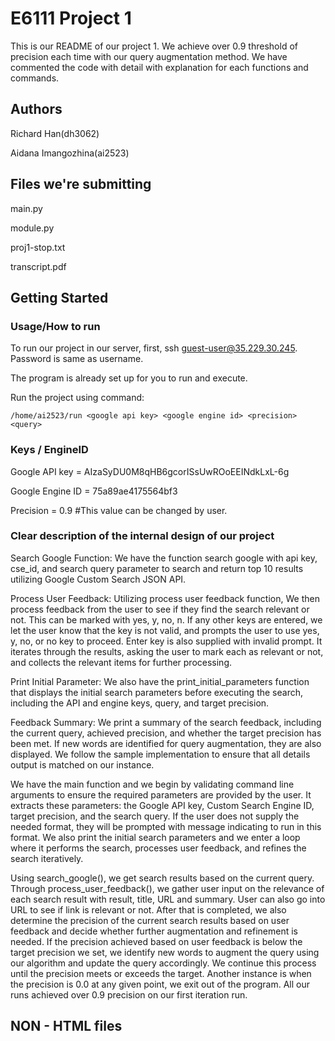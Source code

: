 # E6111 Project 1 
This is our README of our project 1. We achieve over 0.9 threshold of precision each time with our query augmentation method. 
We have commented the code with detail with explanation for each functions and commands.  

## Authors
Richard Han(dh3062)

Aidana Imangozhina(ai2523)

## Files we're submitting
main.py

module.py

proj1-stop.txt

transcript.pdf

## Getting Started

### Usage/How to run
To run our project in our server, first, ssh guest-user@35.229.30.245. Password is same as username.

The program is already set up for you to run and execute.

Run the project using command: 
```
/home/ai2523/run <google api key> <google engine id> <precision> <query>
```

### Keys / EngineID

Google API key = AIzaSyDU0M8qHB6gcorISsUwROoEEINdkLxL-6g 

Google Engine ID = 75a89ae4175564bf3

Precision = 0.9 #This value can be changed by user.

### Clear description of the internal design of our project

Search Google Function: We have the function search google with api key, cse_id, and search query parameter to search and return top 10 results utilizing Google Custom Search JSON API. 

Process User Feedback: Utilizing process user feedback function, We then process feedback from the user to see if they find the search relevant or not. This can be marked with yes, y, no, n. If any other keys are entered, we let the user know that the key is not valid, and prompts the user to use yes, y, no, or no key to proceed. Enter key is also supplied with invalid prompt. It iterates through the results, asking the user to mark each as relevant or not, and collects the relevant items for further processing. 

Print Initial Parameter: We also have the print_initial_parameters function that displays the initial search parameters before executing the search, including the API and engine keys, query, and target precision.

Feedback Summary: We print a summary of the search feedback, including the current query, achieved precision, and whether the target precision has been met. If new words are identified for query augmentation, they are also displayed. We follow the sample implementation to ensure that all details output is matched on our instance.

We have the main function and we begin by validating command line arguments to ensure the required parameters are provided by the user. It extracts these parameters: the Google API key, Custom Search Engine ID, target precision, and the search query. If the user does not supply the needed format, they will be prompted with message indicating to run in this format. We also print the initial search parameters and we enter a loop where it performs the search, processes user feedback, and refines the search iteratively.

Using search_google(), we get search results based on the current query. Through process_user_feedback(), we gather user input on the relevance of each search result with result, title, URL and summary. User can also go into URL to see if link is relevant or not. After that is completed, we also determine the precision of the current search results based on user feedback and decide whether further augmentation and refinement is needed. If the precision achieved based on user feedback is below the target precision we set, we identify new words to augment the query using our algorithm and update the query accordingly. We continue this process until the precision meets or exceeds the target. Another instance is when the precision is 0.0 at any given point, we exit out of the program. All our runs achieved over 0.9 precision on our first iteration run.


## NON - HTML files






